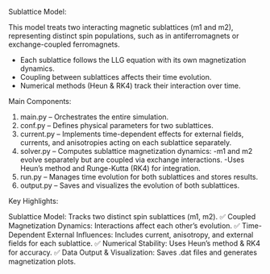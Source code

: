 Sublattice Model:

This model treats two interacting magnetic sublattices (m1 and m2), representing distinct spin populations, such as in antiferromagnets or exchange-coupled ferromagnets.

- Each sublattice follows the LLG equation with its own magnetization dynamics.
- Coupling between sublattices affects their time evolution.
- Numerical methods (Heun & RK4) track their interaction over time.

Main Components:

1) main.py – Orchestrates the entire simulation.
2) conf.py – Defines physical parameters for two sublattices.
3) current.py – Implements time-dependent effects for external fields, currents, and anisotropies acting on each sublattice separately.
4) solver.py – Computes sublattice magnetization dynamics:
   -m1 and m2 evolve separately but are coupled via exchange interactions.
   -Uses Heun’s method and Runge-Kutta (RK4) for integration.
5) run.py – Manages time evolution for both sublattices and stores results.
6) output.py – Saves and visualizes the evolution of both sublattices.

Key Highlights:

Sublattice Model: Tracks two distinct spin sublattices (m1, m2).
✅ Coupled Magnetization Dynamics: Interactions affect each other’s evolution.
✅ Time-Dependent External Influences: Includes current, anisotropy, and external fields for each sublattice.
✅ Numerical Stability: Uses Heun’s method & RK4 for accuracy.
✅ Data Output & Visualization: Saves .dat files and generates magnetization plots.
